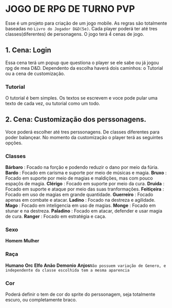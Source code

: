 
# JOGO DE RPG DE TURNO PVP

Esse é um projeto para criação de um jogo mobile. As regras são totalmente baseadas no `Livro do Jogador D&D(5e)`. Cada player poderá ter até tres classes(diferentes) de personagens. 
O jogo terá 4 cenas de jogo.

## 1. Cena: Login

Essa cena terá um popup que questiona o player se ele sabe ou já jogou rpg de mea D&D. Dependento da escolha haverá dois caminhos: o Tutorial ou a cena de customização.

### Tutorial
O tutorial é bem simples. Os textos se escrevem e voce pode pular uma texto de cada vez, ou tutorial como um todo.

## 2. Cena: Customização dos perssonagens.

Voce poderá escolher até tres perssonagens. De classes diferentes para poder balançear. No momento da customização o player terá as seguintes opções.

### Classes

**Bárbaro** : Focado na forção e podendo reduzir o dano por meio da fúria.
**Bardo** : Focado em carisma e suporte por meio de músicas e magia.
**Bruxo** : Focado em suporte por meio de magias e maldições, mas com pouco espaçõs de magia.
**Clérigo** : Focado em suporte por meio da cura.
**Druida** : Focado em suporte e ataque por meio das suas tranformações.
**Feitiçeira** : Focado em uso de magias em grande quantidade.
**Guerreiro** : Focado apenas em combate e atacar.
**Ladino** : Focado na destreza e agilidade.
**Mago** : Focado em inteligencia em uso de magias.
**Monge** : Focado em stunar e na destreza.
**Paladino** : Focado em atacar, defender e usar magia de cura.
**Ranger** : Focado em estratégia e caça.

### Sexo

**Homem**
**Mulher**

### Raça 

**Humano**
**Orc**
**Elfo**
**Anão**
**Demonio**
**Anjos**`Não possuem variação de Genero, e independente da classe escolhida tem a mesma aparencia`

### Cor
Poderá definir o tem de cor do sprite do perssonagem, seja totalmente escuro, ou completamente braco.

